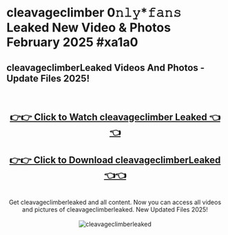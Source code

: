# cleavageclimber 0𝚗𝚕𝚢*𝚏𝚊𝚗𝚜 Leaked New Video & Photos February 2025 #xa1a0

<h2>cleavageclimberLeaked Videos And Photos - Update Files 2025!</h2>
<br>
<div align="center">
<h2><a href="https://mediaupload.pro?title=cleavageclimber&ref=11F" rel="nofollow">👉👉 Click to Watch cleavageclimber Leaked 👈👈</a></h2>
<h2><a href="https://mediaupload.pro?title=cleavageclimber&ref=11F" rel="nofollow">👉👉 Click to Download cleavageclimberLeaked 👈👈</a></h2>
<br>
Get cleavageclimberleaked and all content. Now you can access all videos and pictures of cleavageclimberleaked. New Updated Files 2025!
<br>
<br>
<a href="https://mediaupload.pro?title=cleavageclimber&ref=11F" rel="nofollow" data-target="animated-image.originalLink"><img src="https://i.ibb.co/Gkj2r4b/banner.png" alt="cleavageclimberleaked" style="max-width: 100%; display: inline-block;" data-target="animated-image.originalImage"></a>
</div>
<br>

